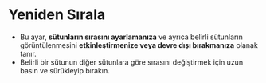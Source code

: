 # **Yeniden Sırala**

- Bu ayar, **sütunların sırasını ayarlamanıza** ve ayrıca belirli sütunların görüntülenmesini **etkinleştirmenize veya devre dışı bırakmanıza** olanak tanır.
- Belirli bir sütunun diğer sütunlara göre sırasını değiştirmek için uzun basın ve sürükleyip bırakın.

